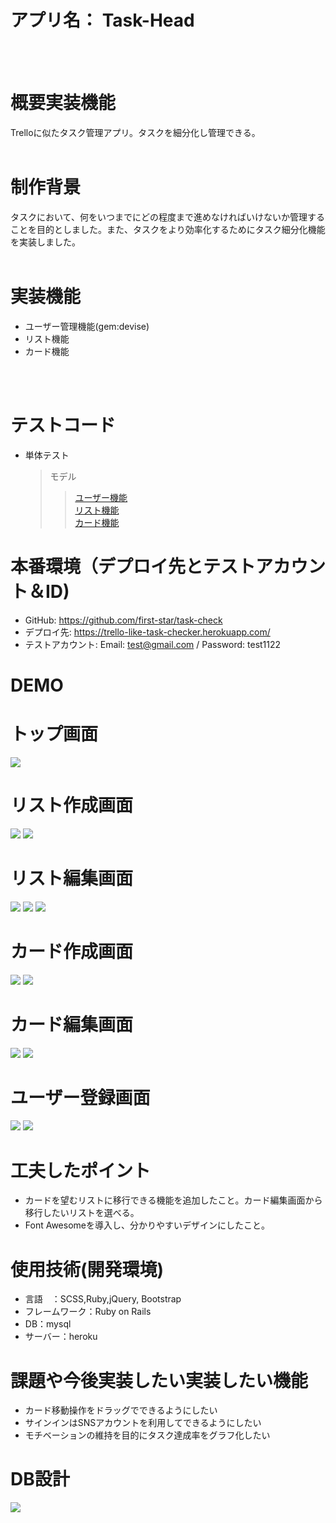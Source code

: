 #  アプリ名： Task-Head
<br>
<br>

# 概要実装機能
Trelloに似たタスク管理アプリ。タスクを細分化し管理できる。
<br>
<br>


# 制作背景 
タスクにおいて、何をいつまでにどの程度まで進めなければいけないか管理することを目的としました。また、タスクをより効率化するためにタスク細分化機能を実装しました。
<br>
<br>


# 実装機能 
* ユーザー管理機能(gem:devise)
* リスト機能
* カード機能
<br>
<br>

# テストコード
  * 単体テスト  
    > モデル  
      >> [ユーザー機能](https://github.com/first-star/task-check/blob/master/spec/models/user_spec.rb)  
      >> [リスト機能](https://github.com/first-star/task-check/blob/master/spec/models/list_spec.rb)  
      >> [カード機能](https://github.com/first-star/task-check/blob/master/spec/models/user_spec.rb)  

# 本番環境（デプロイ先とテストアカウント＆ID) 
* GitHub: https://github.com/first-star/task-check
* デプロイ先: https://trello-like-task-checker.herokuapp.com/
* テストアカウント: Email: test@gmail.com / Password: test1122

# DEMO 
# トップ画面 
![](https://i.gyazo.com/48330290817e153fa193c18342b16e6e.png)

# リスト作成画面 
![](https://i.gyazo.com/4391f77405d57967a22c5608079a8abc.png)
![](https://i.gyazo.com/6ff9e3d3717df7471d4a8df504d037cc.png)

# リスト編集画面 
![](https://i.gyazo.com/22a300afd4cbca54adb563f9f61e1b16.png)
![](https://i.gyazo.com/756ce158865871daa27ace040e3aff8a.png)
![](https://i.gyazo.com/e64e398797ec9274f432decad6e80649.png)

# カード作成画面 
![](https://i.gyazo.com/ec59fdc8675b25ee5fbde4eb3cbf5cbd.png)
![](https://i.gyazo.com/199d73c601d0f394142192cb8069f06a.png)

# カード編集画面 
![](https://i.gyazo.com/2fd15d6a4c2dd02f49728438702a03e7.png)
![](https://i.gyazo.com/c1e7a32f5def70404d113d22b3fef06f.png)

# ユーザー登録画面 
![](https://i.gyazo.com/433d54c6c9a4b7c7d5fecf3a6a921cb1.png)
![](https://i.gyazo.com/271f9fa07010b01e9771c27aa7d80b37.png)


# 工夫したポイント 
* カードを望むリストに移行できる機能を追加したこと。カード編集画面から移行したいリストを選べる。
* Font Awesomeを導入し、分かりやすいデザインにしたこと。

# 使用技術(開発環境) 
* 言語　：SCSS,Ruby,jQuery, Bootstrap
* フレームワーク：Ruby on Rails
* DB：mysql
* サーバー：heroku

# 課題や今後実装したい実装したい機能 
* カード移動操作をドラッグでできるようにしたい
* サインインはSNSアカウントを利用してできるようにしたい
* モチベーションの維持を目的にタスク達成率をグラフ化したい


# DB設計 
![](https://i.gyazo.com/102c23482e58bd7c15ea5067bb9026d9.png)

